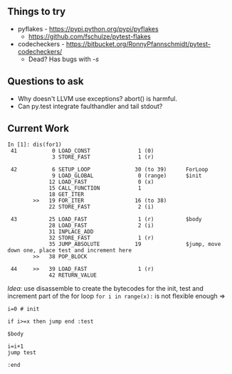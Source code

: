 Things to try
-------------

* pyflakes - https://pypi.python.org/pypi/pyflakes
    * https://github.com/fschulze/pytest-flakes
* codecheckers - https://bitbucket.org/RonnyPfannschmidt/pytest-codecheckers/
    * Dead? Has bugs with *-s*

Questions to ask
----------------

* Why doesn't LLVM use exceptions? abort() is harmful.
* Can py.test integrate faulthandler and tail stdout?

Current Work
------------

```
In [1]: dis(for1)
 41           0 LOAD_CONST               1 (0) 
              3 STORE_FAST               1 (r) 

 42           6 SETUP_LOOP              30 (to 39)      ForLoop
              9 LOAD_GLOBAL              0 (range)      $init
             12 LOAD_FAST                0 (x) 
             15 CALL_FUNCTION            1 
             18 GET_ITER             
        >>   19 FOR_ITER                16 (to 38)      
             22 STORE_FAST               2 (i) 

 43          25 LOAD_FAST                1 (r)          $body
             28 LOAD_FAST                2 (i) 
             31 INPLACE_ADD          
             32 STORE_FAST               1 (r) 
             35 JUMP_ABSOLUTE           19              $jump, move down one, place test and increment here
        >>   38 POP_BLOCK            

 44     >>   39 LOAD_FAST                1 (r) 
             42 RETURN_VALUE         
```

_Idea_: use disassemble to create the bytecodes for the init, test and increment part of the for loop
```for i in range(x):```
is not flexible enough
=>
```
i=0 # init

if i>=x then jump end :test

$body

i=i+1
jump test

:end
```

